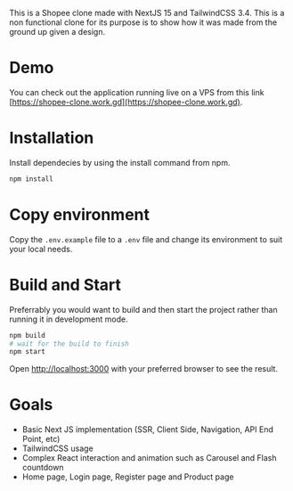 This is a Shopee clone made with NextJS 15 and TailwindCSS 3.4. This is a non functional clone for its purpose is to show how it was made from the ground up given a design.

# Demo
You can check out the application running live on a VPS from this link [https://shopee-clone.work.gd](https://shopee-clone.work.gd).

# Installation
Install dependecies by using the install command from npm.

```bash
npm install
```

# Copy environment
Copy the `.env.example` file to a `.env` file and change its environment to suit your local needs.

# Build and Start
Preferrably you would want to build and then start the project rather than running it in development mode.

```bash
npm build
# wait for the build to finish
npm start
```

Open [http://localhost:3000](http://localhost:3000) with your preferred browser to see the result.

# Goals
- Basic Next JS implementation (SSR, Client Side, Navigation, API End Point, etc)
- TailwindCSS usage
- Complex React interaction and animation such as Carousel and Flash countdown
- Home page, Login page, Register page and Product page